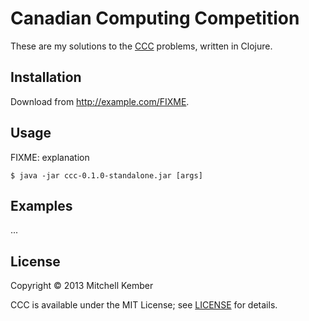# Canadian Computing Competition

These are my solutions to the [CCC][] problems, written in Clojure.

[CCC]: http://www.cemc.uwaterloo.ca/contests/computing.html

## Installation

Download from http://example.com/FIXME.

## Usage

FIXME: explanation

	$ java -jar ccc-0.1.0-standalone.jar [args]

## Examples

...

## License

Copyright © 2013 Mitchell Kember

CCC is available under the MIT License; see [LICENSE](LICENSE.md) for details.